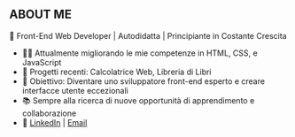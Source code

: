 ## ABOUT ME

🌟 Front-End Web Developer | Autodidatta | Principiante in Costante Crescita

- 👨‍💻 Attualmente migliorando le mie competenze in HTML, CSS, e JavaScript
- 🚀 Progetti recenti: Calcolatrice Web, Libreria di Libri
- 🎯 Obiettivo: Diventare uno sviluppatore front-end esperto e creare interfacce utente eccezionali
- 📚 Sempre alla ricerca di nuove opportunità di apprendimento e collaborazione
- 🔗 [LinkedIn](https://www.linkedin.com/in/gianfranco-miguel-mendoza-gonzales-59b526171) | [Email](mailto:mendozagianfranco08@gmail.com)


<!--
**ElkCloner08/ElkCloner08** is a ✨ _special_ ✨ repository because its `README.md` (this file) appears on your GitHub profile.

Here are some ideas to get you started:

- 🔭 I’m currently working on ...
- 🌱 I’m currently learning ...
- 👯 I’m looking to collaborate on ...
- 🤔 I’m looking for help with ...
- 💬 Ask me about ...
- 📫 How to reach me: ...
- 😄 Pronouns: ...
- ⚡ Fun fact: ...
-->
